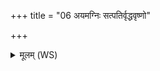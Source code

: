 +++
title = "06 अयमग्निः सत्पतिर्वृद्धवृष्णो"

+++
<details><summary>मूलम् (WS)</summary>

अयमग्निः सत्पतिर्वृद्धवृष्णो रथीव पक्तीनजयत् पुरोहितः ।  
नाभा पृथिव्यां निहितो दविद्युतदधस्पदं कृणुतां ये पृतन्यवः ॥ ६ ॥
</details>